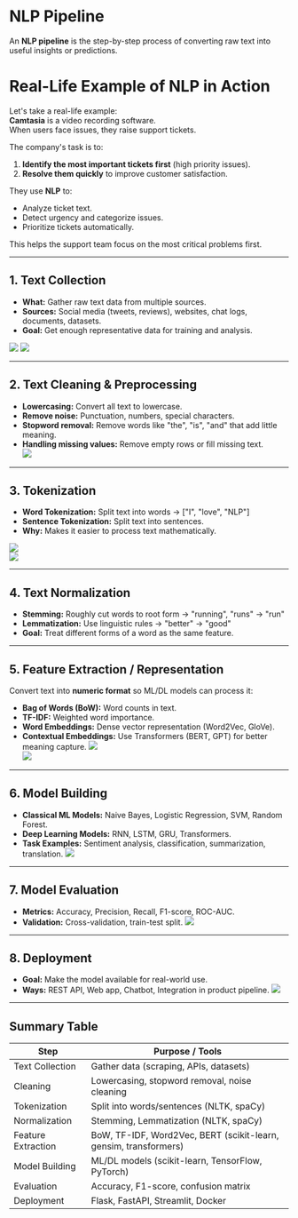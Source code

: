 # NLP Pipeline 

An **NLP pipeline** is the step-by-step process of converting raw text into useful insights or predictions.  


# Real-Life Example of NLP in Action

Let's take a real-life example:  
**Camtasia** is a video recording software.  
When users face issues, they raise support tickets.  

The company's task is to:
1. **Identify the most important tickets first** (high priority issues).
2. **Resolve them quickly** to improve customer satisfaction.

They use **NLP** to:
- Analyze ticket text.
- Detect urgency and categorize issues.
- Prioritize tickets automatically.

This helps the support team focus on the most critical problems first.


---

## 1. **Text Collection**
- **What:** Gather raw text data from multiple sources.  
- **Sources:** Social media (tweets, reviews), websites, chat logs, documents, datasets.  
- **Goal:** Get enough representative data for training and analysis.  

![](images/Screenshot_2025-09-24_104720.png)
![](images/Screenshot_2025-09-24_101942.png)  


---

## 2. **Text Cleaning & Preprocessing**
- **Lowercasing:** Convert all text to lowercase.  
- **Remove noise:** Punctuation, numbers, special characters.  
- **Stopword removal:** Remove words like "the", "is", "and" that add little meaning.  
- **Handling missing values:** Remove empty rows or fill missing text.  
![](images/Screenshot_2025-09-24_102819.png)  
---

## 3. **Tokenization**
- **Word Tokenization:** Split text into words → ["I", "love", "NLP"]  
- **Sentence Tokenization:** Split text into sentences.  
- **Why:** Makes it easier to process text mathematically.  

![](images/Screenshot_2025-09-24_102610.png)  
![](images/Screenshot_2025-09-24_102718.png)  

---

## 4. **Text Normalization**
- **Stemming:** Roughly cut words to root form → "running", "runs" → "run"  
- **Lemmatization:** Use linguistic rules → "better" → "good"  
- **Goal:** Treat different forms of a word as the same feature.  

---

## 5. **Feature Extraction / Representation**
Convert text into **numeric format** so ML/DL models can process it:
- **Bag of Words (BoW):** Word counts in text.
- **TF-IDF:** Weighted word importance.
- **Word Embeddings:** Dense vector representation (Word2Vec, GloVe).
- **Contextual Embeddings:** Use Transformers (BERT, GPT) for better meaning capture.
![](images/Screenshot_2025-09-24_103032.png)  
![](images/Screenshot_2025-09-24_103057.png)  

---

## 6. **Model Building**
- **Classical ML Models:** Naive Bayes, Logistic Regression, SVM, Random Forest.
- **Deep Learning Models:** RNN, LSTM, GRU, Transformers.
- **Task Examples:** Sentiment analysis, classification, summarization, translation.
![](images/Screenshot_2025-09-24_103207.png)  

---

## 7. **Model Evaluation**
- **Metrics:** Accuracy, Precision, Recall, F1-score, ROC-AUC.
- **Validation:** Cross-validation, train-test split.
![](images/Screenshot_2025-09-24_103302.png)  

---

## 8. **Deployment**
- **Goal:** Make the model available for real-world use.
- **Ways:** REST API, Web app, Chatbot, Integration in product pipeline.
![](images/Screenshot_2025-09-24_103534.png)  


---

## Summary Table

| Step                | Purpose / Tools                          |
|--------------------|-----------------------------------------|
| Text Collection    | Gather data (scraping, APIs, datasets) |
| Cleaning           | Lowercasing, stopword removal, noise cleaning |
| Tokenization       | Split into words/sentences (NLTK, spaCy) |
| Normalization      | Stemming, Lemmatization (NLTK, spaCy) |
| Feature Extraction | BoW, TF-IDF, Word2Vec, BERT (scikit-learn, gensim, transformers) |
| Model Building     | ML/DL models (scikit-learn, TensorFlow, PyTorch) |
| Evaluation         | Accuracy, F1-score, confusion matrix |
| Deployment         | Flask, FastAPI, Streamlit, Docker |
